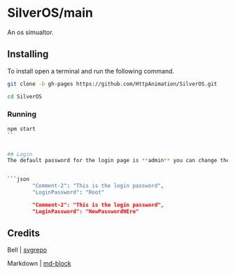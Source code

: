 # SilverOS/main
An os simualtor.

## Installing
To install open a terminal and run the following command.

```bash
git clone -b gh-pages https://github.com/HttpAnimation/SilverOS.git
```

```bash
cd SilverOS
```

### Running

```bash
npm start
``


## Login
The default password for the login page is **admin** you can change the password in the file **config.json**


```json
        "Comment-2": "This is the login password",
        "LoginPassword": "Root"
```

```json
        "Comment-2": "This is the login password",
        "LoginPassword": "NewPasswordHEre"
```

## Credits
Bell | [svgrepo](https://www.svgrepo.com/svg/52215/bell)

Markdown | [md-block](https://md-block.verou.me/)